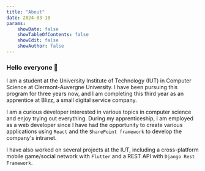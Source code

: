 ```yaml
---
title: "About"
date: 2024-03-18
params:
    showDate: false
    showTableOfContents: false
    showEdit: false
    showAuthor: false
---
```

### Hello everyone 👋

I am a student at the University Institute of Technology (IUT) in Computer Science at Clermont-Auvergne University. I have been pursuing this program for three years now, and I am completing this third year as an apprentice at Blizz, a small digital service company.

I am a curious developer interested in various topics in computer science and enjoy trying out everything. During my apprenticeship, I am employed as a web developer since I have had the opportunity to create various applications using `React` and the `SharePoint framework` to develop the company's intranet.

I have also worked on several projects at the IUT, including a cross-platform mobile game/social network with `Flutter` and a REST API with `Django Rest Framework`.